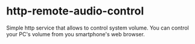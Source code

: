 # http-remote-audio-control
Simple http service that allows to control system volume.
You can control your PC's volume from you smartphone's web browser.
